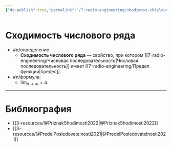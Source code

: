 ```yaml
---
{"dg-publish":true,"permalink":"/7-radio-engineering/shodimost-chislovogo-ryada/","title":"Сходимость числового ряда"}
---
```



# Сходимость числового ряда

- #π/определение:
	- **Сходимость числового ряда** — свойство, при котором [[7-radio-engineering/Числовая последовательность\|Числовая последовательность]] имеет [[7-radio-engineering/Предел функции\|предел]].
- #π/формула:
	- $\displaystyle \lim_{n \to \infty} = a$.

---

# Библиография

- [[3-resources/@PriznakShodimosti2022\|@PriznakShodimosti2022]]
- [[3-resources/@PredelPosledovatelnosti2021\|@PredelPosledovatelnosti2021]]
